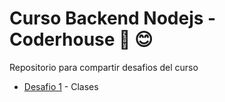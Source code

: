 # Curso Backend Nodejs - Coderhouse 🚀 😊

Repositorio para compartir desafios del curso

* [Desafio 1](https://linkaqui) - Clases
